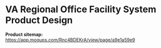 # VA Regional Office Facility System Product Design

**Product sitemap:** https://app.moqups.com/Rnc4BDEKrA/view/page/a9e1a59e9
